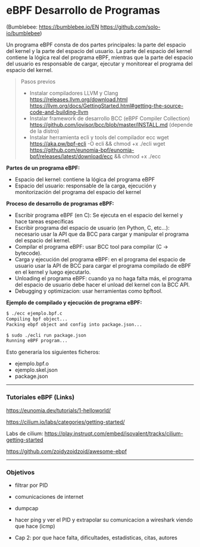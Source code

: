 # eBPF Desarrollo de Programas
(Bumblebee: https://bumblebee.io/EN   https://github.com/solo-io/bumblebee)

Un programa eBPF consta de dos partes principales: la parte del espacio del kernel y la parte del espacio del usuario. La parte del espacio del kernel contiene la lógica real del programa eBPF, mientras que la parte del espacio del usuario es responsable de cargar, ejecutar y monitorear el programa del espacio del kernel.

> Pasos previos
> - Instalar compiladores LLVM y Clang
> https://releases.llvm.org/download.html
> https://llvm.org/docs/GettingStarted.html#getting-the-source-code-and-building-llvm
> - Instalar framework de desarrollo BCC (eBPF Compiler Collection)
>  https://github.com/iovisor/bcc/blob/master/INSTALL.md (depende de la distro)
> - Instalar herramienta ecli y tools del compilador ecc
>  wget https://aka.pw/bpf-ecli -O ecli && chmod +x ./ecli
>  wget https://github.com/eunomia-bpf/eunomia-bpf/releases/latest/download/ecc && chmod +x ./ecc


**Partes de un programa eBPF:**
- Espacio del kernel: contiene la lógica del programa eBPF
- Espacio del usuario: responsable de la carga, ejecución y monitorización del programa del espacio del kernel

**Proceso de desarrollo de programas eBPF:**
- Escribir programa eBPF (en C): Se ejecuta en el espacio del kernel y hace tareas específicas
- Escribir programa del espacio de usuario (en Python, C, etc...): necesario usar la API que da BCC para cargar y manipular el programa del espacio del kernel.
- Compilar el programa eBPF: usar BCC tool para compilar (C -> bytecode).
- Carga y ejecución del programa eBPF: en el programa del espacio de usuario usar la API de BCC para cargar el programa compilado de eBPF en el kernel y luego ejecutarlo.
- Unloading el programa eBPF: cuando ya no haga falta más, el programa del espacio de usuario debe hacer el unload del kernel con la BCC API.
- Debugging y optimizacion: usar herramientas como bpftool.

**Ejemplo de compilado y ejecución de programa eBPF:**
```sh
$ ./ecc ejemplo.bpf.c
Compiling bpf object...
Packing ebpf object and config into package.json...

$ sudo ./ecli run package.json
Running eBPF program...
```
Esto generaría los siguientes ficheros:
- ejemplo.bpf.o 
- ejemplo.skel.json
- package.json

---
### Tutoriales eBPF (Links)
https://eunomia.dev/tutorials/1-helloworld/

https://cilium.io/labs/categories/getting-started/

Labs de cilium: https://play.instruqt.com/embed/isovalent/tracks/cilium-getting-started

https://github.com/zoidyzoidzoid/awesome-ebpf

---
### Objetivos

- filtrar por PID
- comunicaciones de internet
- dumpcap
- hacer ping y ver el PID y extrapolar su comunicacion a wireshark viendo que hace (icmp)

- Cap 2: por que hace falta, dificultades, estadisticas, citas, autores
